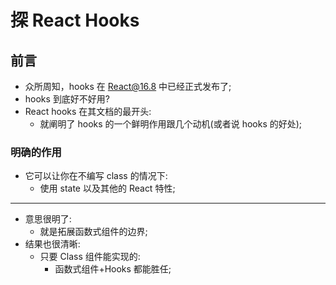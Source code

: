 # 探 React Hooks

## 前言

- 众所周知，hooks 在 React@16.8 中已经正式发布了;
- hooks 到底好不好用?
- React hooks 在其文档的最开头:
  - 就阐明了 hooks 的一个鲜明作用跟几个动机(或者说 hooks 的好处);

### 明确的作用

- 它可以让你在不编写 class 的情况下:
  - 使用 state 以及其他的 React 特性;

---

- 意思很明了:
  - 就是拓展函数式组件的边界;
- 结果也很清晰:
  - 只要 Class 组件能实现的:
    - 函数式组件+Hooks 都能胜任;
